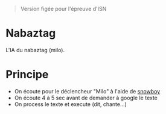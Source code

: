 > Version figée pour l'épreuve d'ISN

# Nabaztag
L'IA du nabaztag (milo).

# Principe
 -  On écoute pour le déclencheur "Milo" à l'aide de [snowboy](https://snowboy.kitt.ai)
 -  On écoute 4 à 5 sec avant de demander à google le texte
 -  On process le texte et execute (dit, chante...)
